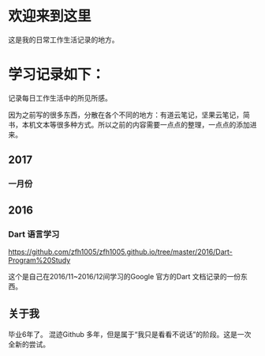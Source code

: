 # 欢迎来到这里

这是我的日常工作生活记录的地方。

# 学习记录如下：
记录每日工作生活中的所见所感。

因为之前写的很多东西，分散在各个不同的地方：有道云笔记，坚果云笔记，简书，本机文本等很多种方式。所以之前的内容需要一点点的整理，一点点的添加进来。

## 2017
### 一月份


## 2016

### Dart 语言学习
https://github.com/zfh1005/zfh1005.github.io/tree/master/2016/Dart-Program%20Study

这个是自己在2016/11~2016/12间学习的Google 官方的Dart 文档记录的一份东西。

## 关于我

毕业6年了。 混迹Github 多年，但是属于“我只是看看不说话”的阶段。这是一次全新的尝试。
